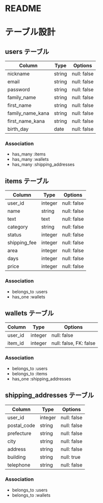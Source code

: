 # README

# テーブル設計

## users テーブル

| Column           | Type    | Options     |
| ---------------- | ------- | ----------- |
| nickname         | string  | null: false |
| email            | string  | null: false |
| password         | string  | null: false |
| family_name      | string  | null: false |
| first_name       | string  | null: false |
| family_name_kana | string  | null: false |
| first_name_kana  | string  | null: false |
| birth_day        | date    | null: false |

### Association

- has_many :items
- has_many :wallets
- has_many :shipping_addresses

## items テーブル

| Column       | Type    | Options     |
| ------------ | ------- | ----------- |
| user_id      | integer | null: false |
| name         | string  | null: false |
| text         | text    | null: false |
| category     | string  | null: false |
| status       | integer | null: false |
| shipping_fee | integer | null: false |
| area         | integer | null: false |
| days         | integer | null: false |
| price        | integer | null: false |

### Association

- belongs_to :users
- has_one :wallets

## wallets テーブル

| Column   | Type    | Options                |
| -------- | ------- | ---------------------- |
| user_id  | integer | null: false            |
| item_id  | integer | null: false, FK: false |

### Association

- belongs_to :users
- belongs_to :items
- has_one :shipping_addresses

## shipping_addresses テーブル

| Column       | Type       | Options                        |
| ------------ | ---------- | ------------------------------ |
| user_id      | integer    | null: false |
| postal_code  | string     | null: false                    |
| prefecture   | string     | null: false                    |
| city         | string     | null: false                    |
| address      | string     | null: false                    |
| building     | string     | null: true                     |
| telephone    | string     | null: false                    |

### Association

- belongs_to :users
- belongs_to :wallets
	
